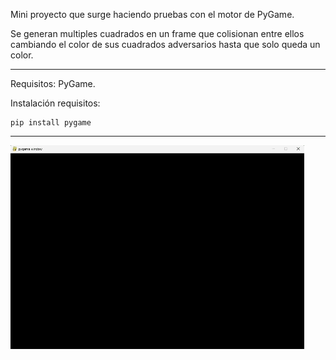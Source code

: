 Mini proyecto que surge haciendo pruebas con el motor de PyGame.

Se generan multiples cuadrados en un frame que colisionan entre ellos cambiando el color de sus cuadrados adversarios hasta que solo queda un color.

---

Requisitos: PyGame.

Instalación requisitos: 
```
pip install pygame
```

---

![screenshot](images/preview.gif)

